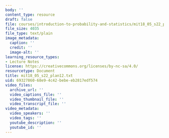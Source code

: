 ```yaml
---
body: ''
content_type: resource
draft: false
file: courses/introduction-to-probability-and-statistics/mit18_05_s22_plan12.txt
file_size: 4035
file_type: text/plain
image_metadata:
  caption: ''
  credit: ''
  image-alt: ''
learning_resource_types:
- Lecture Notes
license: https://creativecommons.org/licenses/by-nc-sa/4.0/
resourcetype: Document
title: mit18_05_s22_plan12.txt
uid: 69327860-68e9-4c42-bebe-eb2817edf574
video_files:
  archive_url: ''
  video_captions_file: ''
  video_thumbnail_file: ''
  video_transcript_file: ''
video_metadata:
  video_speakers: ''
  video_tags: ''
  youtube_description: ''
  youtube_id: ''
---
```

